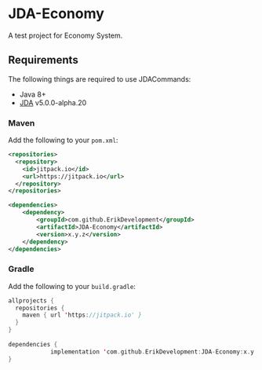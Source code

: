 # JDA-Economy
A test project for Economy System.

## Requirements
The following things are required to use JDACommands:
* Java 8+
* [JDA](https://github.com/DV8FromTheWorld/JDA) v5.0.0-alpha.20

### Maven
Add the following to your `pom.xml`:
```xml
<repositories>
  <repository>
    <id>jitpack.io</id>
    <url>https://jitpack.io</url>
  </repository>
</repositories>

<dependencies>
	<dependency>
	    <groupId>com.github.ErikDevelopment</groupId>
	    <artifactId>JDA-Economy</artifactId>
	    <version>x.y.z</version>
	</dependency>
</dependencies>
```

### Gradle
Add the following to your `build.gradle`:
```kt
allprojects {
  repositories {
    maven { url 'https://jitpack.io' }
  }
}
  
dependencies {
	        implementation 'com.github.ErikDevelopment:JDA-Economy:x.y.z'
}
```
